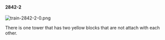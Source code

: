 #### 2842-2
![train-2842-2-0.png](https://github.com/lil-lab/nlvr/raw/master/nlvr/train/images/30/train-2842-2-0.png "train-2842-2-0.png")

There is one tower that has two yellow blocks that are not attach with each other.